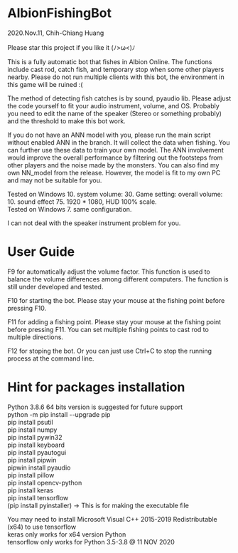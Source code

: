 # AlbionFishingBot
2020.Nov.11, Chih-Chiang Huang

Please star this project if you like it (ﾉ>ω<)ﾉ

This is a fully automatic bot that fishes in Albion Online. The functions include cast rod, catch fish, and temporary stop when some other players nearby. Please do not run multiple clients with this bot, the environment in this game will be ruined :(

The method of detecting fish catches is by sound, pyaudio lib. Please adjust the code yourself to fit your audio instrument, volume, and OS. Probably you need to edit the name of the speaker (Stereo or something probably) and the threshold to make this bot work.

If you do not have an ANN model with you, please run the main script without enabled ANN in the branch. It will collect the data when fishing. You can further use these data to train your own model. The ANN involvement would improve the overall performance by filtering out the footsteps from other players and the noise made by the monsters. You can also find my own NN_model from the release. However, the model is fit to my own PC and may not be suitable for you.

Tested on Windows 10. system volume: 30. Game setting: overall volume: 10. sound effect 75. 1920 * 1080, HUD 100% scale.  
Tested on Windows 7.  same configuration.

I can not deal with the speaker instrument problem for you.

# User Guide
F9 for automatically adjust the volume factor. This function is used to balance the volume differences among different computers. The function is still under developed and tested.

F10 for starting the bot. Please stay your mouse at the fishing point before pressing F10.

F11 for adding a fishing point. Please stay your mouse at the fishing point before pressing F11. You can set multiple fishing points to cast rod to multiple directions.

F12 for stoping the bot. Or you can just use Ctrl+C to stop the running process at the command line.

# Hint for packages installation
Python 3.8.6 64 bits version is suggested for future support  
python -m pip install --upgrade pip  
pip install psutil  
pip install numpy  
pip install pywin32  
pip install keyboard  
pip install pyautogui  
pip install pipwin  
pipwin install pyaudio  
pip install pillow  
pip install opencv-python  
pip install keras  
pip install tensorflow  
(pip install pyinstaller) -> This is for making the executable file  
  
You may need to install Microsoft Visual C++ 2015-2019 Redistributable (x64) to use tensorflow  
keras only works for x64 version Python  
tensorflow only works for Python 3.5-3.8 @ 11 NOV 2020
